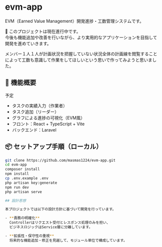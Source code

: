 # evm-app

EVM（Earned Value Management）開発進捗・工数管理システムです。

📌 このプロジェクトは現在進行中です。  
今後も機能追加や改善を行いながら、より実用的なアプリケーションを目指して開発を進めていきます。

メンバー１人１人が計画状況を把握していない状況全体の計画線を閲覧することによって工数も意識して作業をしてほしいという思いで作ってみようと思いました。

## 🔧 機能概要
予定

- タスクの実績入力（作業者）
- タスク追加（リーダー）
- グラフによる進捗の可視化（EVM風）
- フロント：React + TypeScript + Vite
- バックエンド：Laravel

## 📦 セットアップ手順（ローカル）

```bash
git clone https://github.com/masmas1224/evm-app.git
cd evm-app
composer install
npm install
cp .env.example .env
php artisan key:generate
npm run dev
php artisan serve

## 設計思想

本プロジェクトでは以下の設計方針に基づいて開発を行っています。

- **責務の明確化**  
  Controllerはリクエスト受付とレスポンス処理のみを担い、  
  ビジネスロジックはService層に分離しています。

- **拡張性・保守性の重視**  
  将来的な機能追加・修正を見越して、モジュール単位で構成しています。  
